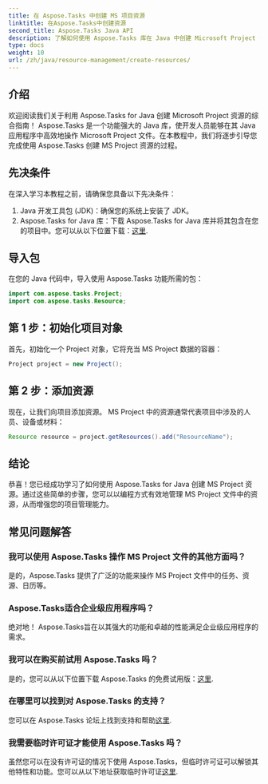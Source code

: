 ```yaml
---
title: 在 Aspose.Tasks 中创建 MS 项目资源
linktitle: 在Aspose.Tasks中创建资源
second_title: Aspose.Tasks Java API
description: 了解如何使用 Aspose.Tasks 库在 Java 中创建 Microsoft Project 资源。高效资源管理的分步指南。
type: docs
weight: 10
url: /zh/java/resource-management/create-resources/
---
```

## 介绍
欢迎阅读我们关于利用 Aspose.Tasks for Java 创建 Microsoft Project 资源的综合指南！ Aspose.Tasks 是一个功能强大的 Java 库，使开发人员能够在其 Java 应用程序中高效地操作 Microsoft Project 文件。在本教程中，我们将逐步引导您完成使用 Aspose.Tasks 创建 MS Project 资源的过程。
## 先决条件
在深入学习本教程之前，请确保您具备以下先决条件：
1. Java 开发工具包 (JDK)：确保您的系统上安装了 JDK。
2.  Aspose.Tasks for Java 库：下载 Aspose.Tasks for Java 库并将其包含在您的项目中。您可以从以下位置下载：[这里](https://releases.aspose.com/tasks/java/).

## 导入包
在您的 Java 代码中，导入使用 Aspose.Tasks 功能所需的包：
```java
import com.aspose.tasks.Project;
import com.aspose.tasks.Resource;
```

## 第 1 步：初始化项目对象
首先，初始化一个 Project 对象，它将充当 MS Project 数据的容器：
```java
Project project = new Project();
```
## 第 2 步：添加资源
现在，让我们向项目添加资源。 MS Project 中的资源通常代表项目中涉及的人员、设备或材料：
```java
Resource resource = project.getResources().add("ResourceName");
```

## 结论
恭喜！您已经成功学习了如何使用 Aspose.Tasks for Java 创建 MS Project 资源。通过这些简单的步骤，您可以以编程方式有效地管理 MS Project 文件中的资源，从而增强您的项目管理能力。
## 常见问题解答
### 我可以使用 Aspose.Tasks 操作 MS Project 文件的其他方面吗？
是的，Aspose.Tasks 提供了广泛的功能来操作 MS Project 文件中的任务、资源、日历等。
### Aspose.Tasks适合企业级应用程序吗？
绝对地！ Aspose.Tasks旨在以其强大的功能和卓越的性能满足企业级应用程序的需求。
### 我可以在购买前试用 Aspose.Tasks 吗？
是的，您可以从以下位置下载 Aspose.Tasks 的免费试用版：[这里](https://releases.aspose.com/).
### 在哪里可以找到对 Aspose.Tasks 的支持？
您可以在 Aspose.Tasks 论坛上找到支持和帮助[这里](https://forum.aspose.com/c/tasks/15).
### 我需要临时许可证才能使用 Aspose.Tasks 吗？
虽然您可以在没有许可证的情况下使用 Aspose.Tasks，但临时许可证可以解锁其他特性和功能。您可以从以下地址获取临时许可证[这里](https://purchase.aspose.com/temporary-license/).